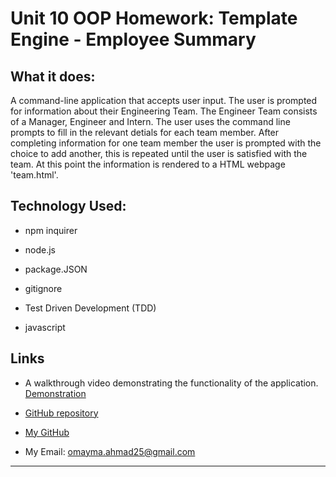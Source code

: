 # Unit 10 OOP Homework: Template Engine - Employee Summary

## What it does:
A command-line application that accepts user input. The user is prompted for information about their Engineering Team. The Engineer Team consists of a Manager, Engineer and Intern. The user uses the command line prompts to fill in the relevant detials for each team member. After completing information for one team member the user is prompted with the choice to add another, this is repeated until the user is satisfied with the team. At this point the information is rendered to a HTML webpage 'team.html'. 


## Technology Used:
* npm inquirer

* node.js 

* package.JSON

* gitignore

* Test Driven Development (TDD) 

* javascript


## Links

* A walkthrough video demonstrating the functionality of the application.
[Demonstration](https://drive.google.com/file/d/1bBBtCHO2K1fSaBl1_xFdFIrqJLKCM0sZ/view?usp=sharing)  

* [GitHub repository](https://github.com/omaymaahmad/week-10-template-engine) 


* [My GitHub](https://github.com/omaymaahmad)  

* My Email: <omayma.ahmad25@gmail.com>

---
